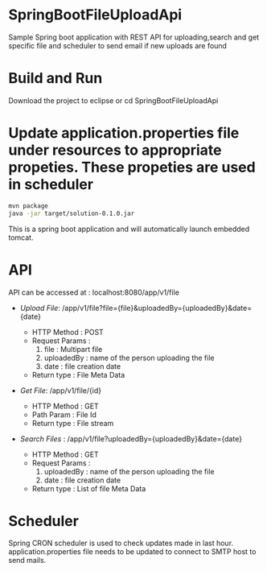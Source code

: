 # SpringBootFileUploadApi
Sample Spring boot application with REST API for uploading,search and get specific file and scheduler to send email if new uploads are found

# Build and Run
Download the project to eclipse or cd SpringBootFileUploadApi
   
   # Update application.properties file under resources to appropriate propeties. These propeties are used in scheduler
      
```sh
mvn package
java -jar target/solution-0.1.0.jar
```
This is a spring boot application and will automatically launch embedded tomcat.

# API

API can be accessed at : localhost:8080/app/v1/file

* _Upload File_: /app/v1/file?file={file}&uploadedBy={uploadedBy}&date={date}

    * HTTP Method : POST
    * Request Params :
         1) file : Multipart file
         2) uploadedBy : name of the person uploading the file
         3) date : file creation date
    * Return type : File Meta Data
    
* _Get File_: /app/v1/file/{id}

    * HTTP Method : GET
    * Path Param : File Id
    * Return type : File stream
    
* _Search Files_ : /app/v1/file?uploadedBy={uploadedBy}&date={date}
    * HTTP Method : GET
    * Request Params :
        1) uploadedBy : name of the person uploading the file
        2) date : file creation date
    * Return type : List of file Meta Data
    
# Scheduler

Spring CRON scheduler is used to check updates made in last hour. application.properties file needs to be updated to connect to SMTP host to send mails.
